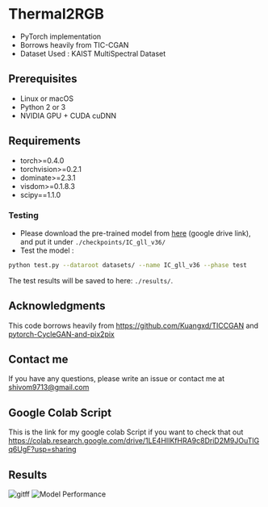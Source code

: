 # Thermal2RGB 
- PyTorch implementation
- Borrows heavily from TIC-CGAN
- Dataset Used : KAIST MultiSpectral Dataset

## Prerequisites
- Linux or macOS
- Python 2 or 3
- NVIDIA GPU + CUDA cuDNN
## Requirements
- torch>=0.4.0
- torchvision>=0.2.1
- dominate>=2.3.1
- visdom>=0.1.8.3
- scipy==1.1.0

### Testing
- Please download the pre-trained model from [here](https://drive.google.com/open?id=1N_vjU2db2HWWsKiQXqWTujR5_XtOEUjQ) (google drive link), and put it under `./checkpoints/IC_gll_v36/`
- Test the model :
```bash
python test.py --dataroot datasets/ --name IC_gll_v36 --phase test
```
The test results will be saved to here: `./results/`.

## Acknowledgments
This code borrows heavily from https://github.com/Kuangxd/TICCGAN and [pytorch-CycleGAN-and-pix2pix](https://github.com/junyanz/pytorch-CycleGAN-and-pix2pix)

## Contact me
If you have any questions, please write an issue or contact me at shivom9713@gmail.com

## Google Colab Script
This is the link for my google colab Script if you want to check that out
https://colab.research.google.com/drive/1LE4HlIKfHRA9c8DriD2M9JOuTlGq6UgF?usp=sharing

## Results
![gitff](https://user-images.githubusercontent.com/56249279/108856964-9bc70d80-7610-11eb-9339-6e21ad66eb0f.PNG)
![Model Performance](https://user-images.githubusercontent.com/56249279/151710333-58385456-3d02-48ee-838b-06ecbb8f27b8.PNG)

